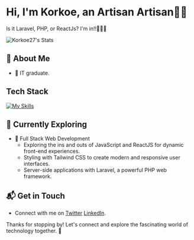 # Hi, I'm Korkoe, an Artisan Artisan🐘👋

Is it Laravel, PHP, or ReactJs? I'm in!!🫶🏾😎

![Korkoe27's Stats](https://github-readme-stats.vercel.app/api?username=Korkoe27&theme=vue-dark&show_icons=true&hide_border=true&count_private=true)

## 🚀 About Me

- 🔭 IT graduate.



## Tech Stack
[![My Skills](https://skillicons.dev/icons?i=js,html,css,php,laravel,react)](https://skillicons.dev)

## 🌱 Currently Exploring

- 🚀 Full Stack Web Development
  - Exploring the ins and outs of JavaScript and ReactJS for dynamic front-end experiences.
  - Styling with Tailwind CSS to create modern and responsive user interfaces.
  - Server-side applications with Laravel, a powerful PHP web framework.



## 📬 Get in Touch

- Connect with me on [Twitter](https://twitter.com/mr_korkoe) [LinkedIn](linkedin.com/in/korkoedumashie).

Thanks for stopping by! Let's connect and explore the fascinating world of technology together. 🚀



<!--

Here are some ideas to get you started:

- 📝 I write in-depth, long-form articles on my website [theenthusiast.dev](https://theenthusiast.dev), accumulating over 20k views within just 2 months.
- 🌐 Proud member of the [Hackernoon Blogging Fellowship](https://hackernoon.com/), contributing to the tech community.
- ✍️ Content Writer at [freeCodeCamp](https://www.freecodecamp.org/), gearing up to share valuable insights with the global coding community.

## My Articles
- [JavaScript Engine and Runtime Explained](https://www.freecodecamp.org/news/javascript-engine-and-runtime-explained/)



 ## 🏆 Achievements

- 🌟 Completed Hacktoberfest 2023 - Contributed to open-source projects and celebrated the spirit of collaboration.

- 🔭 I’m currently working on ...
- 🌱 I’m currently learning ...
- 👯 I’m looking to collaborate on ...
- 🤔 I’m looking for help with ...
- 💬 Ask me about ...
- 📫 How to reach me: ...
- 😄 Pronouns: ...
- ⚡ Fun fact: ...
-->

